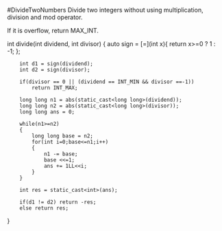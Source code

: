 #DivideTwoNumbers
Divide two integers without using multiplication, division and mod operator.

If it is overflow, return MAX_INT.




int divide(int dividend, int divisor)
{
        auto sign = [=](int x){
            return x>=0 ? 1 : -1;
        };
        
        int d1 = sign(dividend);
        int d2 = sign(divisor);
        
        if(divisor == 0 || (dividend == INT_MIN && divisor ==-1))
            return INT_MAX;
        
        long long n1 = abs(static_cast<long long>(dividend));
        long long n2 = abs(static_cast<long long>(divisor));
        long long ans = 0;
        
        while(n1>=n2)
        {
            long long base = n2;
            for(int i=0;base<=n1;i++)
            {
                n1 -= base;
                base <<=1;
                ans += 1LL<<i;
            }
        }
        
        int res = static_cast<int>(ans);
        
        if(d1 != d2) return -res;
        else return res;
}
